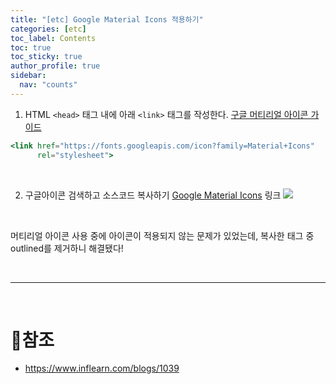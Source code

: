 ```yaml
---
title: "[etc] Google Material Icons 적용하기"
categories: [etc]
toc_label: Contents
toc: true
toc_sticky: true
author_profile: true
sidebar:
  nav: "counts"
---
```


1. HTML `<head>` 태그 내에 아래 `<link>` 태그를 작성한다.
   [구글 머티리얼 아이콘 가이드](https://developers.google.com/fonts/docs/material_icons?hl=ko)

```jsx
<link href="https://fonts.googleapis.com/icon?family=Material+Icons"
      rel="stylesheet">
```

<br>

2. 구글아이콘 검색하고 소스코드 복사하기
   [Google Material Icons](https://fonts.google.com/icons) 링크
   ![](https://velog.velcdn.com/images/sieunpark/post/4cc9ab29-d3fc-4a3a-a95c-c76e3c2725e4/image.png)

<br>

머티리얼 아이콘 사용 중에 아이콘이 적용되지 않는 문제가 있었는데, 복사한 태그 중 outlined를 제거하니 해결됐다!

<br>

---

<br>

# 📎참조

- https://www.inflearn.com/blogs/1039
